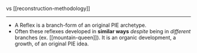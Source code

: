 vs [[reconstruction-methodology]]
***

- A Reflex is a branch-form of an original PIE archetype. 
- Often these reflexes developed in **similar ways** *despite* being in *different* branches (ex. [[mountain-queen]]). It is an organic development, a growth, of an original PIE idea.